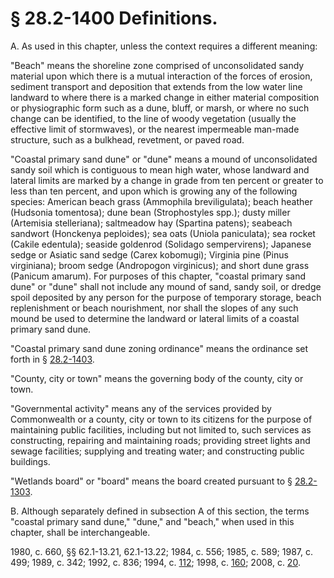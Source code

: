 # § 28.2-1400 Definitions.

<p>A. As used in this chapter, unless the context requires a different meaning:</p><p>"Beach" means the shoreline zone comprised of unconsolidated sandy material upon which there is a mutual interaction of the forces of erosion, sediment transport and deposition that extends from the low water line landward to where there is a marked change in either material composition or physiographic form such as a dune, bluff, or marsh, or where no such change can be identified, to the line of woody vegetation (usually the effective limit of stormwaves), or the nearest impermeable man-made structure, such as a bulkhead, revetment, or paved road.</p><p>"Coastal primary sand dune" or "dune" means a mound of unconsolidated sandy soil which is contiguous to mean high water, whose landward and lateral limits are marked by a change in grade from ten percent or greater to less than ten percent, and upon which is growing any of the following species: American beach grass (Ammophila breviligulata); beach heather (Hudsonia tomentosa); dune bean (Strophostyles spp.); dusty miller (Artemisia stelleriana); saltmeadow hay (Spartina patens); seabeach sandwort (Honckenya peploides); sea oats (Uniola paniculata); sea rocket (Cakile edentula); seaside goldenrod (Solidago sempervirens); Japanese sedge or Asiatic sand sedge (Carex kobomugi); Virginia pine (Pinus virginiana); broom sedge (Andropogon virginicus); and short dune grass (Panicum amarum). For purposes of this chapter, "coastal primary sand dune" or "dune" shall not include any mound of sand, sandy soil, or dredge spoil deposited by any person for the purpose of temporary storage, beach replenishment or beach nourishment, nor shall the slopes of any such mound be used to determine the landward or lateral limits of a coastal primary sand dune.</p><p>"Coastal primary sand dune zoning ordinance" means the ordinance set forth in § <a href='http://law.lis.virginia.gov/vacode/28.2-1403/'>28.2-1403</a>.</p><p>"County, city or town" means the governing body of the county, city or town.</p><p>"Governmental activity" means any of the services provided by Commonwealth or a county, city or town to its citizens for the purpose of maintaining public facilities, including but not limited to, such services as constructing, repairing and maintaining roads; providing street lights and sewage facilities; supplying and treating water; and constructing public buildings.</p><p>"Wetlands board" or "board" means the board created pursuant to § <a href='http://law.lis.virginia.gov/vacode/28.2-1303/'>28.2-1303</a>.</p><p>B. Although separately defined in subsection A of this section, the terms "coastal primary sand dune," "dune," and "beach," when used in this chapter, shall be interchangeable.</p><p>1980, c. 660, §§ 62.1-13.21, 62.1-13.22; 1984, c. 556; 1985, c. 589; 1987, c. 499; 1989, c. 342; 1992, c. 836; 1994, c. <a href='http://lis.virginia.gov/cgi-bin/legp604.exe?941+ful+CHAP0112'>112</a>; 1998, c. <a href='http://lis.virginia.gov/cgi-bin/legp604.exe?981+ful+CHAP0160'>160</a>; 2008, c. <a href='http://lis.virginia.gov/cgi-bin/legp604.exe?081+ful+CHAP0020'>20</a>.</p>